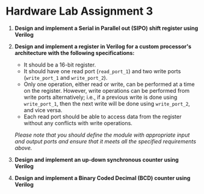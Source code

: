 # Hardware Lab Assignment 3

1. **Design and implement a Serial in Parallel out (SIPO) shift register using Verilog**
   
2. **Design and implement a register in Verilog for a custom processor's architecture with the following specifications:**
   - It should be a 16-bit register.
   - It should have one read port (`read_port_1`) and two write ports (`write_port_1` and `write_port_2`).
   - Only one operation, either read or write, can be performed at a time on the register. However, write operations can be performed from write ports alternatively; i.e., if a previous write is done using `write_port_1`, then the next write will be done using `write_port_2`, and vice versa.
   - Each read port should be able to access data from the register without any conflicts with write operations.

   *Please note that you should define the module with appropriate input and output ports and ensure that it meets all the specified requirements above.*

3. **Design and implement an up-down synchronous counter using Verilog**

4. **Design and implement a Binary Coded Decimal (BCD) counter using Verilog**
